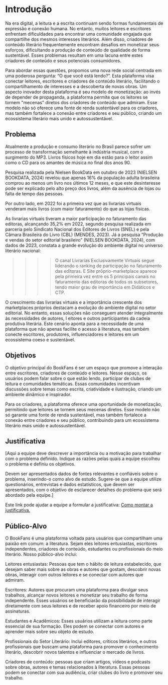 # Introdução

Na era digital, a leitura e a escrita continuam sendo formas fundamentais de expressão e conexão humana. No entanto, muitos leitores e escritores enfrentam dificuldades para encontrar uma comunidade engajada que compartilhe dos mesmos interesses literários. Além disso, criadores de conteúdo literário frequentemente encontram desafios em monetizar seus esforços, dificultando a produção de conteúdo de qualidade de forma sustentável. Esses problemas resultam em uma lacuna entre estes criadores de conteúdo e seus potenciais consumidores.

Para abordar essas questões, propomos uma nova rede social centrada em uma poderosa pergunta: “O que você está lendo?”. Esta plataforma visa conectar leitores, escritores e criadores de conteúdo literário, facilitando o compartilhamento de interesses e a descoberta de novas obras.
Um aspecto inovador desta plataforma é seu modelo de monetização: ao invés de depender de propaganda, a plataforma permite que os leitores se tornem "mecenas" diretos dos criadores de conteúdo que admiram. Esse modelo não só oferece uma fonte de renda sustentável para os criadores, mas também fortalece a conexão entre criadores e seu público, criando um ecossistema literário mais unido e autossustentável.


## Problema

Atualmente a produção e consumo literário no Brasil parece sofrer um processo de transformação semelhante à indústria musical, com o surgimento do MP3. Livros físicos hoje em dia estão para o leitor assim como o CD para os amantes de música no final dos anos 90.

Pesquisa realizada pela Nielsen BookData em outubro de 2023 (NIELSEN BOOKDATA, 2024) revelou que apenas 16% da população adulta brasileira comprou ao menos um livro nos últimos 12 meses, e que este desinteresse pode ser explicado pelo alto preço dos livros, além da ausência de lojas ou falta de tempo das pessoas.

Por outro lado, em 2022 foi a primeira vez que as livrarias virtuais venderam mais livros (com maior faturamento) do que as lojas físicas.

As livrarias virtuais tiveram a maior participação no faturamento das editoras, alcançando 35,2% em 2022, segundo pesquisa realizada em parceria pelo Sindicato Nacional dos Editores de Livros (SNEL) e pela Câmara Brasileira do Livro (CBL) (MENDES, 2023).
Já a pesquisa “Produção e vendas do setor editorial brasileiro” (NIELSEN BOOKDATA, 2024), com dados de 2023, constata a grande evolução do ambiente digital no universo literário nacional:

>>>>O canal Livrarias Exclusivamente Virtuais segue liderando o ranking de participação no faturamento das editoras. E Site próprio-marketplace aparece pela primeira vez entre os 5 principais canais no faturamento das editoras de todos os subsetores, tendo maior grau de importância em Didáticos e CTP.

O crescimento das livrarias virtuais e a importância crescente dos marketplaces próprios destacam a evolução do ambiente digital no setor editorial. No entanto, essas soluções não conseguem atender integralmente às necessidades de autores, l eitores e outros participantes da cadeia produtiva literária.
Este cenário aponta para a necessidade de uma plataforma que não apenas facilite o acesso à literatura, mas também conecte escritores, produtores, influenciadores e leitores em um ecossistema coeso e sustentável.

## Objetivos

O objetivo principal do BookFans é ser um espaço que promove a interação entre escritores, criadores de conteúdo e leitores. Nesse espaço, os usuários podem falar sobre o que estão lendo, participar de clubes de leitura e comunidades temáticas. Essas comunidades incentivam discussões sobre temas como escrita, criatividade e ilustração, criando um ambiente dinâmico e inspirador.

Para os criadores, a plataforma oferece uma oportunidade de monetização, permitindo que leitores se tornem seus mecenas diretos. Esse modelo não só garante uma fonte de renda sustentável, mas também fortalece a conexão entre criadores e seu público, contribuindo para um ecossistema literário mais unido e autossustentável.


## Justificativa

[Aqui a equipe deve descrever a importância ou a motivação para trabalhar com o problema definido. Indique as razões pelas quais a equipe escolheu o problema e definiu os objetivos.

Devem ser apresentados dados de fontes relevantes e confiáveis sobre o problema, inserindo-o como alvo de estudo. Sugere-se que a equipe utilize questionários, entrevistas e dados estatísticos, que devem ser apresentados, com o objetivo de esclarecer detalhes do problema que será abordado pela equipe.]

Este link pode ajudar a equipe a formular a justificativa: [Como montar a justificativa.](https://guiadamonografia.com.br/como-montar-justificativa-do-tcc/)

## Público-Alvo

O BookFans é uma plataforma voltada para usuários que compartilham uma paixão em comum: a literatura. Sejam eles leitores entusiastas, escritores independentes, criadores de conteúdo, estudantes ou profissionais do meio literário. Nosso público-alvo inclui:

Leitores entusiastas: Pessoas que tem o hábito de leitura estabelecido, que desejam saber mais sobre as obras e autores que gostam, descobrir novas obras, interagir com outros leitores e se conectar com autores que admiram.

Escritores: Autores que procuram uma plataforma para divulgar seus trabalhos, alcançar novos leitores e monetizar seu trabalho de forma independente. Esses usuários se beneficiarão da possibilidade de interagir diretamente com seus leitores e de receber apoio financeiro por meio de assinaturas.

Estudantes e Acadêmicos: Esses usuários utilizam a leitura como parte essencial de sua formação. Eles podem se conectar com autores e aprender mais sobre seu objeto de estudo.

Profissionais do Setor Literário: Inclui editores, críticos literários, e outros profissionais que buscam uma plataforma para promover o conhecimento literário, descobrir novos talentos e influenciar o mercado de livros.

Criadores de conteúdo: pessoas que criam artigos, vídeos e podcasts sobre obras, autores e temas relacionados à literatura. Essas pessoas podem se conectar com sua audiência, criar clubes do livro e promover seu trabalho.

